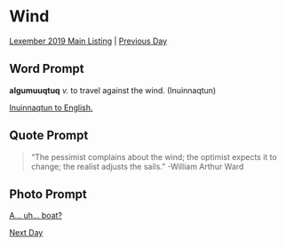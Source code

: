 # Wind
[Lexember 2019 Main Listing](toc_lex19.md) | [Previous Day](03)

## Word Prompt

**algumuuqtuq** _v._ to travel against the wind. (Inuinnaqtun)

[Inuinnaqtun to English.](http://en.copian.ca/library/learning/nac/nac_dictionary/nac_dictionary.pdf)

## Quote Prompt

> “The pessimist complains about the wind; the optimist expects it to change; the realist adjusts the sails.” -William Arthur Ward

## Photo Prompt

[A… uh… boat?](https://en.wikipedia.org/wiki/File:Blowing_in_the_Wind.jpg)

[Next Day](05)

